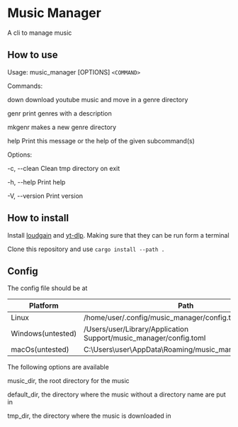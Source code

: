 # Music Manager

A cli to manage music

## How to use

Usage: music_manager [OPTIONS] `<COMMAND>`

Commands:

  down    download youtube music and move in a genre directory

  genr    print genres with a description

  mkgenr  makes a new genre directory

  help    Print this message or the help of the given subcommand(s)

Options:

  -c, --clean    Clean tmp directory on exit

  -h, --help     Print help

  -V, --version  Print version

## How to install

Install [loudgain](https://github.com/Moonbase59/loudgain "https://github.com/Moonbase59/loudgain") and [yt-dlp](https://github.com/yt-dlp/yt-dlp "https://github.com/yt-dlp/yt-dlp"). Making sure that they can be run form a terminal

Clone this repository and use `cargo install --path .`

## Config

The config file should be at

| Platform          | Path                                                              |
| ----------------- | ----------------------------------------------------------------- |
| Linux             | /home/user/.config/music_manager/config.toml                      |
| Windows(untested) | /Users/user/Library/Application Support/music_manager/config.toml |
| macOs(untested)   | C:\Users\user\AppData\Roaming/music_manager/config.toml           |

The following options are available

music_dir, the root directory for the music

default_dir, the directory where the music without a directory name are put in

tmp_dir, the directory where the music is downloaded in
